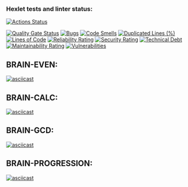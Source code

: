 ### Hexlet tests and linter status:
[![Actions Status](https://github.com/cruelwxrld/python-project-49/actions/workflows/hexlet-check.yml/badge.svg)](https://github.com/cruelwxrld/python-project-49/actions)

[![Quality Gate Status](https://sonarcloud.io/api/project_badges/measure?project=cruelwxrld_python-project-49&metric=alert_status)](https://sonarcloud.io/summary/new_code?id=cruelwxrld_python-project-49)
[![Bugs](https://sonarcloud.io/api/project_badges/measure?project=cruelwxrld_python-project-49&metric=bugs)](https://sonarcloud.io/summary/new_code?id=cruelwxrld_python-project-49)
[![Code Smells](https://sonarcloud.io/api/project_badges/measure?project=cruelwxrld_python-project-49&metric=code_smells)](https://sonarcloud.io/summary/new_code?id=cruelwxrld_python-project-49)
[![Duplicated Lines (%)](https://sonarcloud.io/api/project_badges/measure?project=cruelwxrld_python-project-49&metric=duplicated_lines_density)](https://sonarcloud.io/summary/new_code?id=cruelwxrld_python-project-49)
[![Lines of Code](https://sonarcloud.io/api/project_badges/measure?project=cruelwxrld_python-project-49&metric=ncloc)](https://sonarcloud.io/summary/new_code?id=cruelwxrld_python-project-49)
[![Reliability Rating](https://sonarcloud.io/api/project_badges/measure?project=cruelwxrld_python-project-49&metric=reliability_rating)](https://sonarcloud.io/summary/new_code?id=cruelwxrld_python-project-49)
[![Security Rating](https://sonarcloud.io/api/project_badges/measure?project=cruelwxrld_python-project-49&metric=security_rating)](https://sonarcloud.io/summary/new_code?id=cruelwxrld_python-project-49)
[![Technical Debt](https://sonarcloud.io/api/project_badges/measure?project=cruelwxrld_python-project-49&metric=sqale_index)](https://sonarcloud.io/summary/new_code?id=cruelwxrld_python-project-49)
[![Maintainability Rating](https://sonarcloud.io/api/project_badges/measure?project=cruelwxrld_python-project-49&metric=sqale_rating)](https://sonarcloud.io/summary/new_code?id=cruelwxrld_python-project-49)
[![Vulnerabilities](https://sonarcloud.io/api/project_badges/measure?project=cruelwxrld_python-project-49&metric=vulnerabilities)](https://sonarcloud.io/summary/new_code?id=cruelwxrld_python-project-49)

## BRAIN-EVEN:

[![asciicast](https://asciinema.org/a/bgHH61dwyQ2iUpack4tiG32sf.svg)](https://asciinema.org/a/bgHH61dwyQ2iUpack4tiG32sf)

## BRAIN-CALC:

[![asciicast](https://asciinema.org/a/JtvtVGwtmC3hL3fevTdmAi6jM.svg)](https://asciinema.org/a/JtvtVGwtmC3hL3fevTdmAi6jM)

## BRAIN-GCD:

[![asciicast](https://asciinema.org/a/E3aaVtnAa5Ou1criOJqqAhLKc.svg)](https://asciinema.org/a/E3aaVtnAa5Ou1criOJqqAhLKc)

## BRAIN-PROGRESSION:

[![asciicast](https://asciinema.org/a/BbLBW4RN64zRYXm9AUL8SuhDu.svg)](https://asciinema.org/a/BbLBW4RN64zRYXm9AUL8SuhDu)
